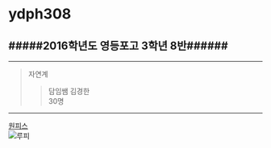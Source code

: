 # ydph308  
#####2016학년도 영등포고 3학년 8반######
------------
-------
>자연계  
>>담임쌤 김경한  
30명  
-------  

[원피스](https://www.youtube.com/watch?v=pvXWP0SXFvA)  
![루피](https://raw.githubusercontent.com/form223/ydph308/blob/gh-pages/images/%EC%9B%90%ED%94%BC%EC%8A%A4.jpg)
